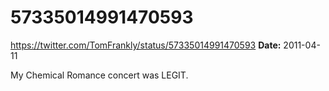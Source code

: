 # 57335014991470593
https://twitter.com/TomFrankly/status/57335014991470593
**Date:** 2011-04-11

My Chemical Romance concert was LEGIT.
